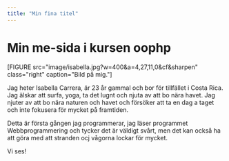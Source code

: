 ```yaml
---
title: "Min fina titel"
---
```

Min me-sida i kursen oophp
=========================

[FIGURE src="image/isabella.jpg?w=400&a=4,27,11,0&cf&sharpen" class="right" caption="Bild på mig."]

Jag heter Isabella Carrera, är 23 år gammal och bor för tillfället i Costa Rica. Jag älskar att surfa, yoga, ta det lugnt och njuta av att bo nära havet. Jag njuter av att bo nära naturen och havet och försöker att ta en dag a taget och inte fokusera för mycket på framtiden.

Detta är första gången jag programmerar, jag läser programmet Webbprogrammering och tycker det är väldigt svårt, men det kan också ha att göra med att stranden ocj vågorna lockar för mycket.

Vi ses!
